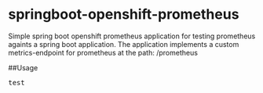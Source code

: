 # springboot-openshift-prometheus
Simple spring boot openshift prometheus application for testing prometheus againts a spring boot application.
The application implements a custom metrics-endpoint for prometheus at the path: /prometheus

##Usage
<pre>test</pre>
